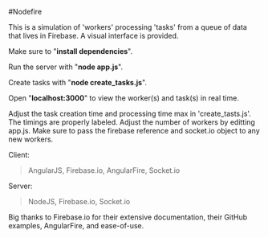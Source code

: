 #Nodefire

This is a simulation of 'workers' processing 'tasks' from a queue of data that lives in Firebase. A visual interface is provided.

Make sure to "**install dependencies**".

Run the server with "**node app.js**". 

Create tasks with "**node create_tasks.js**".

Open "**localhost:3000**" to view the worker(s) and task(s) in real time.

Adjust the task creation time and processing time max in 'create_tasts.js'. The timings are properly labeled. Adjust the number of workers by editting app.js. Make sure to pass the firebase reference and socket.io object to any new workers.

Client:
> AngularJS, Firebase.io, AngularFire, Socket.io

Server:
> NodeJS, Firebase.io, Socket.io

Big thanks to Firebase.io for their extensive documentation, their GitHub examples, AngularFire, and ease-of-use.